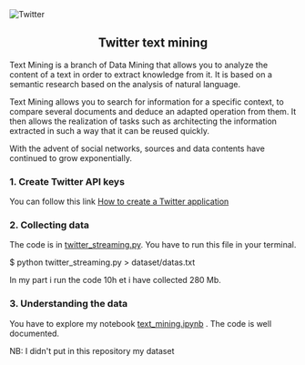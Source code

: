 <img src="http://geeko.lesoir.be/wp-content/uploads/sites/58/2017/04/08446114-photo-twitter-logo.jpg" title="Twitter"/>
<h2 align="center">Twitter text mining</h2>
Text Mining is a branch of Data Mining that allows you to analyze the content of a text in order to extract knowledge from it. It is based on a semantic research based on the analysis of natural language.

Text Mining allows you to search for information for a specific context, to compare several documents and deduce an adapted operation from them. It then allows the realization of tasks such as architecting the information extracted in such a way that it can be reused
quickly.

With the advent of social networks, sources and data contents have continued to grow exponentially. 

<h3>1. Create Twitter API keys </h3>

You can follow this link <a href="http://docs.inboundnow.com/guide/create-twitter-application/" >How to create a Twitter application</a>


<h3>2. Collecting data </h3>

The code is in <a href="https://github.com/Khoumzy/twitter/blob/master/twitter_streaming.py">twitter_streaming.py</a>.
You have to run this file in your terminal.

$ python twitter_streaming.py > dataset/datas.txt

In my part i run the code 10h et i have collected 280 Mb.

<h3>3. Understanding the data</h3>

You have to explore my notebook <a href="https://github.com/Khoumzy/twitter/blob/master/text_mining.ipynb">text_mining.ipynb</a> . The code is well documented.


NB: I didn't put in this repository my dataset
